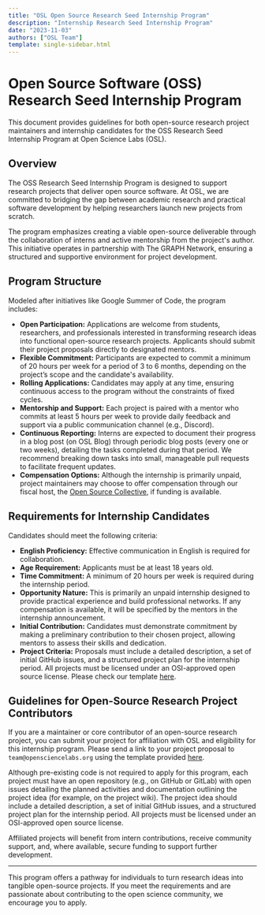 ```yaml
---
title: "OSL Open Source Research Seed Internship Program"
description: "Internship Research Seed Internship Program"
date: "2023-11-03"
authors: ["OSL Team"]
template: single-sidebar.html
---
```


# Open Source Software (OSS) Research Seed Internship Program

This document provides guidelines for both open-source research project
maintainers and internship candidates for the OSS Research Seed Internship
Program at Open Science Labs (OSL).

## Overview

The OSS Research Seed Internship Program is designed to support research
projects that deliver open source software. At OSL, we are committed to bridging
the gap between academic research and practical software development by helping
researchers launch new projects from scratch.

The program emphasizes creating a viable open-source deliverable through the
collaboration of interns and active mentorship from the project's author. This
initiative operates in partnership with The GRAPH Network, ensuring a structured
and supportive environment for project development.

## Program Structure

Modeled after initiatives like Google Summer of Code, the program includes:

- **Open Participation:** Applications are welcome from students, researchers,
  and professionals interested in transforming research ideas into functional
  open-source research projects. Applicants should submit their project
  proposals directly to designated mentors.
- **Flexible Commitment:** Participants are expected to commit a minimum of 20
  hours per week for a period of 3 to 6 months, depending on the project’s scope
  and the candidate's availability.
- **Rolling Applications:** Candidates may apply at any time, ensuring
  continuous access to the program without the constraints of fixed cycles.
- **Mentorship and Support:** Each project is paired with a mentor who commits
  at least 5 hours per week to provide daily feedback and support via a public
  communication channel (e.g., Discord).
- **Continuous Reporting:** Interns are expected to document their progress in a
  blog post (on OSL Blog) through periodic blog posts (every one or two weeks),
  detailing the tasks completed during that period. We recommend breaking down
  tasks into small, manageable pull requests to facilitate frequent updates.
- **Compensation Options:** Although the internship is primarily unpaid, project
  maintainers may choose to offer compensation through our fiscal host, the
  [Open Source Collective](https://opencollective.com/osl), if funding is
  available.

## Requirements for Internship Candidates

Candidates should meet the following criteria:

- **English Proficiency:** Effective communication in English is required for
  collaboration.
- **Age Requirement:** Applicants must be at least 18 years old.
- **Time Commitment:** A minimum of 20 hours per week is required during the
  internship period.
- **Opportunity Nature:** This is primarily an unpaid internship designed to
  provide practical experience and build professional networks. If any
  compensation is available, it will be specified by the mentors in the
  internship announcement.
- **Initial Contribution:** Candidates must demonstrate commitment by making a
  preliminary contribution to their chosen project, allowing mentors to assess
  their skills and dedication.
- **Project Criteria:** Proposals must include a detailed description, a set of
  initial GitHub issues, and a structured project plan for the internship
  period. All projects must be licensed under an OSI-approved open source
  license. Please check our template
  [here](/opportunities/internships/templates/candidate-proposal).

## Guidelines for Open-Source Research Project Contributors

If you are a maintainer or core contributor of an open-source research project,
you can submit your project for affiliation with OSL and eligibility for this
internship program. Please send a link to your project proposal to
`team@opensciencelabs.org` using the template provided
[here](/opportunities/internships/templates/projects-ideas).

Although pre-existing code is not required to apply for this program, each
project must have an open repository (e.g., on GitHub or GitLab) with open
issues detailing the planned activities and documentation outlining the project
idea (for example, on the project wiki). The project idea should include a
detailed description, a set of initial GitHub issues, and a structured project
plan for the internship period. All projects must be licensed under an
OSI-approved open source license.

Affiliated projects will benefit from intern contributions, receive community
support, and, where available, secure funding to support further development.

---

This program offers a pathway for individuals to turn research ideas into
tangible open-source projects. If you meet the requirements and are passionate
about contributing to the open science community, we encourage you to apply.
